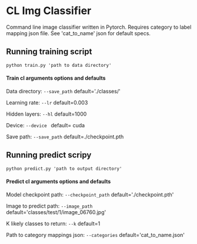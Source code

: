 # CL Img Classifier
Command line image classifier written in Pytorch. Requires category to label mapping json file. See 'cat_to_name' json for default specs.


## Running training script

`python train.py 'path to data directory'`

#### Train cl arguments options and defaults

Data directory: `--save_path` default='./classes/'

Learning rate: `--lr` default=0.003

Hidden layers: `--hl` default=1000

Device: `--device ` default= cuda

Save path: `--save_path` default=./checkpoint.pth

## Running predict scripy

`python predict.py 'path to output directory'`

#### Predict cl arguments options and defaults

Model checkpoint path: `--checkpoint_path` default='./checkpoint.pth'

Image to predict path: `--image_path` default='classes/test/1/image_06760.jpg'

K likely classes to return: `--k` default=1

Path to category mappings json: `--categories` default='cat_to_name.json'
